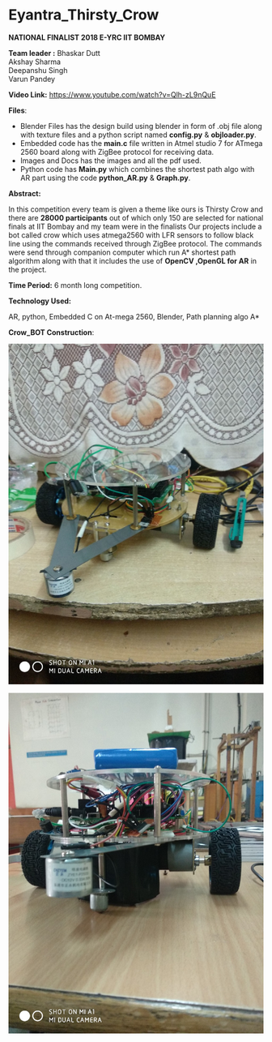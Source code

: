 # Eyantra_Thirsty_Crow
**NATIONAL FINALIST 2018 E-YRC IIT BOMBAY**                      		                                                                                                                         

**Team leader :** Bhaskar Dutt                              
Akshay Sharma  
Deepanshu Singh  
Varun Pandey  

**Video Link:**  https://www.youtube.com/watch?v=Qlh-zL9nQuE 

**Files**:

* Blender Files has the design build using blender in form of .obj file along with texture files and a python script named **config.py** & **objloader.py**.
* Embedded code has the **main.c** file written in Atmel studio 7 for ATmega 2560 board along with ZigBee protocol for receiving data.
* Images and Docs has the images and all the pdf used.
* Python code has **Main.py** which combines the shortest path algo with AR part using the code **python_AR.py** & **Graph.py**.

**Abstract:**

In this competition every team is given a theme like ours is Thirsty Crow and there are **28000 participants** out of which only 150 are selected for national finals at IIT Bombay and my team were in the finalists Our projects include a bot called crow which uses atmega2560 with LFR sensors to follow black line using the commands received through ZigBee protocol. The commands were send through companion computer which run A* shortest path algorithm along with that it includes the use of **OpenCV ,OpenGL for AR** in the project.

**Time Period:** 6 month long competition.

**Technology Used:**

AR, python, Embedded C on At-mega 2560, Blender, Path planning algo A*

**Crow_BOT Construction**:

![](https://github.com/bhaskarsdose/E-yrc-2019-crow-bot/blob/master/Images%20and%20Docs/1.jpeg)

![](https://github.com/bhaskarsdose/E-yrc-2019-crow-bot/blob/master/Images%20and%20Docs/2.jpeg)